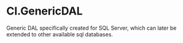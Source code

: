 # CI.GenericDAL
Generic DAL specifically created for SQL Server, which can later be extended to other available sql databases. 




